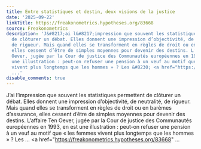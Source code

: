 ```yaml
---
title: Entre statistiques et destin, deux visions de la justice
date: '2025-09-22'
linkTitle: https://freakonometrics.hypotheses.org/83668
source: Freakonometrics
description: 'J&#8217;ai l&#8217;impression que souvent les statistiques permettent
  de clôturer un débat. Elles donnent une impression d’objectivité, de neutralité,
  de rigueur. Mais quand elles se transforment en règles de droit ou en barèmes d’assurance,
  elles cessent d’être de simples moyennes pour devenir des destins. L’affaire Ten
  Oever, jugée par la Cour de justice des Communautés européennes en 1993, en est
  une illustration : peut-on refuser une pension à un veuf au motif que « les femmes
  vivent plus longtemps que les hommes » ? Les &#8230; <a href="https://freakonometrics.hypotheses.org/83668"
  ...'
disable_comments: true
---
```

J&#8217;ai l&#8217;impression que souvent les statistiques permettent de clôturer un débat. Elles donnent une impression d’objectivité, de neutralité, de rigueur. Mais quand elles se transforment en règles de droit ou en barèmes d’assurance, elles cessent d’être de simples moyennes pour devenir des destins. L’affaire Ten Oever, jugée par la Cour de justice des Communautés européennes en 1993, en est une illustration : peut-on refuser une pension à un veuf au motif que « les femmes vivent plus longtemps que les hommes » ? Les &#8230; <a href="https://freakonometrics.hypotheses.org/83668" ...